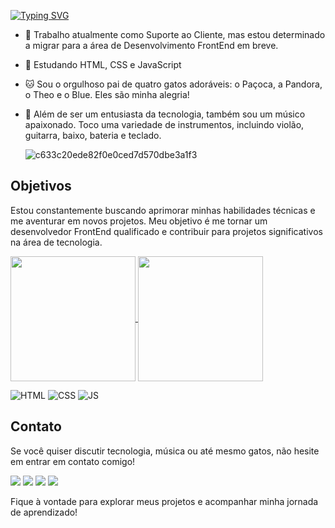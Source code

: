 [![Typing SVG](https://readme-typing-svg.herokuapp.com/?color=&size=35&center=true&vCenter=true&width=1000&lines=HELLO,+MY+NAME+is+Kaio+Sampaio;I'm+32+years+old;I´m+from+Brasil,+RJ;Be+Welcome!+:%29)](https://git.io/typing-svg)

- 💼 Trabalho atualmente como Suporte ao Cliente, mas estou determinado a migrar para a área de Desenvolvimento FrontEnd em breve.
- 🚀 Estudando HTML, CSS e JavaScript
- 🐱 Sou o orgulhoso pai de quatro gatos adoráveis: o Paçoca, a Pandora, o Theo e o Blue. Eles são minha alegria!
- 🎸 Além de ser um entusiasta da tecnologia, também sou um músico apaixonado. Toco uma variedade de instrumentos, incluindo violão, guitarra, baixo, bateria e teclado.

  ![c633c20ede82f0e0ced7d570dbe3a1f3](https://user-images.githubusercontent.com/70382532/138322189-2db8df52-9dcb-40a0-88a8-c365466bd33d.gif)

## Objetivos

Estou constantemente buscando aprimorar minhas habilidades técnicas e me aventurar em novos projetos. Meu objetivo é me tornar um desenvolvedor FrontEnd qualificado e contribuir para projetos significativos na área de tecnologia.

<a href="https://github.com/KaSampaio/github-readme-stats">
  <img height=200 align="center" src="https://github-readme-stats.vercel.app/api?username=KaSampaio&show_icons=true&theme=outrun" />
</a>
<a href="https://github.com/KaSampaio/convoychat">
  <img height=200 align="center" src="https://github-readme-stats.vercel.app/api/top-langs?username=KaSampaio&layout=compact&langs_count=8&card_width=320" />
</a>


![HTML](https://img.shields.io/badge/HTML5-E34F26?style=for-the-badge&logo=html5&logoColor=white)
![CSS](https://img.shields.io/badge/CSS-239120?&style=for-the-badge&logo=css3&logoColor=white)
![JS](https://img.shields.io/badge/JavaScript-323330?style=for-the-badge&logo=javascript&logoColor=F7DF1E)

## Contato

Se você quiser discutir tecnologia, música ou até mesmo gatos, não hesite em entrar em contato comigo!
<div>
  <a href="https://www.linkedin.com/in/kaio-sampaio/" target="_blank"><img src="https://img.shields.io/badge/-LinkedIn-%230077B5?style=for-the-badge&logo=linkedin&logoColor=white" target="_blank"></a>
  <a href="https://www.instagram.com/_dev.sampaio_/" target="_blank"><img src="https://img.shields.io/badge/-Instagram-%23E4405F?style=for-the-badge&logo=instagram&logoColor=white" target="_blank"></a>
  <a href="https://wa.me/5521968288831" target="_blank"><img src="https://img.shields.io/badge/WhatsApp-25D366?style=for-the-badge&logo=whatsapp&logoColor=white"></a>
  <a href = "mailto:kah93sampaio@gmail.com"><img src="https://img.shields.io/badge/-Gmail-%23333?style=for-the-badge&logo=gmail&logoColor=white" target="_blank"></a>
</div>

Fique à vontade para explorar meus projetos e acompanhar minha jornada de aprendizado!
